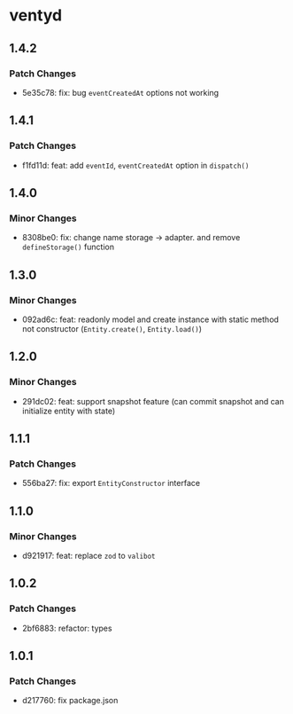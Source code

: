 # ventyd

## 1.4.2

### Patch Changes

- 5e35c78: fix: bug `eventCreatedAt` options not working

## 1.4.1

### Patch Changes

- f1fd11d: feat: add `eventId`, `eventCreatedAt` option in `dispatch()`

## 1.4.0

### Minor Changes

- 8308be0: fix: change name storage -> adapter. and remove `defineStorage()` function

## 1.3.0

### Minor Changes

- 092ad6c: feat: readonly model and create instance with static method not constructor (`Entity.create()`, `Entity.load()`)

## 1.2.0

### Minor Changes

- 291dc02: feat: support snapshot feature (can commit snapshot and can initialize entity with state)

## 1.1.1

### Patch Changes

- 556ba27: fix: export `EntityConstructor` interface

## 1.1.0

### Minor Changes

- d921917: feat: replace `zod` to `valibot`

## 1.0.2

### Patch Changes

- 2bf6883: refactor: types

## 1.0.1

### Patch Changes

- d217760: fix package.json
